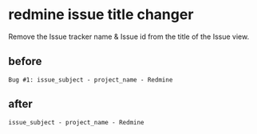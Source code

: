 # redmine issue title changer
Remove the Issue tracker name & Issue id from the title of the Issue view.

## before
`Bug #1: issue_subject - project_name - Redmine`

## after
`issue_subject - project_name - Redmine`
